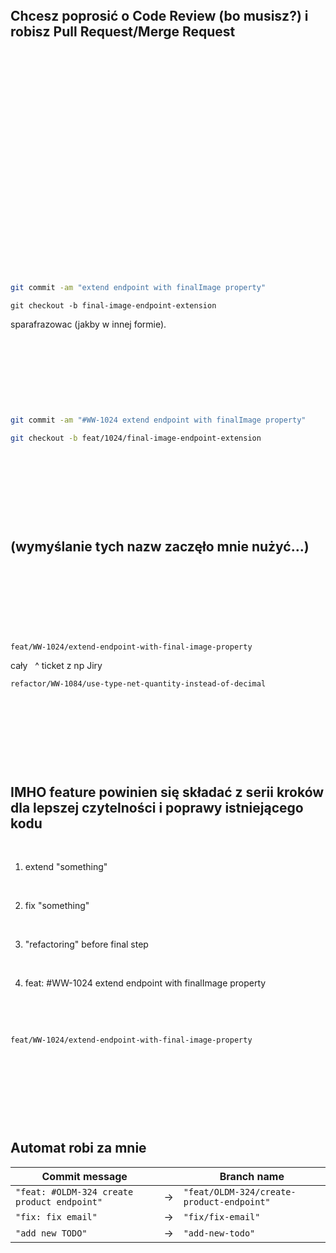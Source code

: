 
&nbsp;

&nbsp;

&nbsp;

&nbsp;

&nbsp;

## Chcesz poprosić o Code Review (bo musisz?) i robisz Pull Request/Merge Request

<!---
albo po prostu masz taki flow
--->

&nbsp;

&nbsp;

&nbsp;

&nbsp;

&nbsp;

&nbsp;

&nbsp;

&nbsp;

&nbsp;

&nbsp;

&nbsp;

&nbsp;

<!---
opowiem jak to u mnie wygladalo
--->

```bash
git commit -am "extend endpoint with finalImage property"
```

```git
git checkout -b final-image-endpoint-extension
```

sparafrazowac (jakby w innej formie).

&nbsp;

&nbsp;

&nbsp;

&nbsp;

```bash
git commit -am "#WW-1024 extend endpoint with finalImage property"
```

```bash
git checkout -b feat/1024/final-image-endpoint-extension
```

&nbsp;

&nbsp;

&nbsp;

&nbsp;

## (wymyślanie tych nazw zaczęło mnie nużyć...)

&nbsp;

&nbsp;

&nbsp;

&nbsp;

`feat/WW-1024/extend-endpoint-with-final-image-property`

cały &nbsp; ^ ticket z np Jiry

`refactor/WW-1084/use-type-net-quantity-instead-of-decimal`

&nbsp;

&nbsp;

&nbsp;

&nbsp;

<!---
Mowimy tu o sytuacji gdy chce poprosic o CR. 
--->
## IMHO feature powinien się składać z serii kroków dla lepszej czytelności i poprawy istniejącego kodu

&nbsp;

1. extend "something"
&nbsp;

&nbsp;

2. fix "something"
&nbsp;

&nbsp;

3. "refactoring" before final step
&nbsp;

&nbsp;

4. feat: #WW-1024 extend endpoint with finalImage property

&nbsp;

&nbsp;

`feat/WW-1024/extend-endpoint-with-final-image-property`

[//]: # "^ w filmie scroluje na dół"
[//]: # "^ i z tego ostatniego bedzie PR/MR"

&nbsp;

&nbsp;

&nbsp;

&nbsp;

## Automat robi za mnie

| Commit message | | Branch name |
| ----------- | ----------- | ----------- |
| `"feat: #OLDM-324 create product endpoint"` | &rarr; | `"feat/OLDM-324/create-product-endpoint"` |
| `"fix: fix email"` | &rarr; | `"fix/fix-email"` |
| `"add new TODO"` | &rarr; | `"add-new-todo"` |

<!---
w kolejnym filmie pokaze prosty skrypt ktory robi ta robote.

TODO lista kilku convencji :
  origin/chore/dev_jvm_params
  origin/chore/upgrade-parent-pom-version
  origin/feat/CreateInMemoryCachesForProductCatalog
  origin/feat/OLDM-1155/GetListOfTheKitchensFromErp
  origin/feat/define-product-wip
  origin/fix/CacheKeyAlsoByBrandId
  origin/fix/ChangeFetchingBrandsOneByOne
  origin/fix/ChangeProductCatalogCacheToRedisCache
  origin/fix/IncreaseMemoryInWebClient
  origin/fix/OLDM-1108/validate-request-filters-in-product-catalogproducts-endpoint
  origin/fix/OLDM-1198/remove-duplicated-fpds-from-product-catalog-response
  origin/fix/OLDM-761/ExportRecipeDefinitionShouldNotContainsKob
--->
